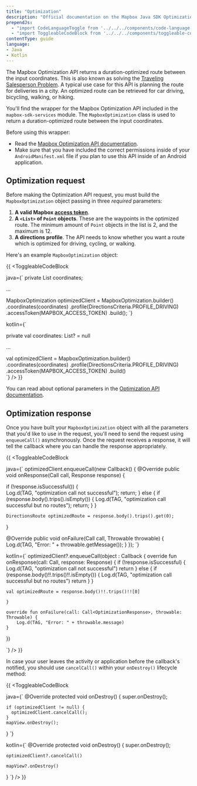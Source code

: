 ```yaml
---
title: "Optimization"
description: "Official documentation on the Mapbox Java SDK Optimization API."
prependJs:
  - "import CodeLanguageToggle from '../../../components/code-language-toggle';"
  - "import ToggleableCodeBlock from '../../../components/toggleable-code-block';"
contentType: guide
language:
- Java
- Kotlin
---
```


The Mapbox Optimization API returns a duration-optimized route between the input coordinates. This is also known as solving the [Traveling Salesperson Problem](https://en.wikipedia.org/wiki/Travelling_salesman_problem). A typical use case for this API is planning the route for deliveries in a city. An optimized route can be retrieved for car driving, bicycling, walking, or hiking.

You'll find the wrapper for the Mapbox Optimization API included in the `mapbox-sdk-services` module. The `MapboxOptimization` class is used to return a duration-optimized route between the input coordinates.

Before using this wrapper:

- Read the [Mapbox Optimization API documentation](https://www.mapbox.com/api-documentation/navigation/#optimization).
- Make sure that you have included the correct permissions inside of your `AndroidManifest.xml` file if you plan to use this API inside of an Android application.

## Optimization request

Before making the Optimization API request, you must build the `MapboxOptimization` object passing in three _required_ parameters:

1. **A valid Mapbox [access token](https://www.mapbox.com/help/define-access-token/)**.
2. **A `<List>` of `Point` objects**. These are the waypoints in the optimized route. The minimum amount of `Point` objects in the list is 2, and the maximum is 12.
3. **A directions profile**. The API needs to know whether you want a route which is optimized for driving, cycling, or walking.

Here's an example `MapboxOptimization` object:

{{
<CodeLanguageToggle id="optimization-request" />
<ToggleableCodeBlock

java={`
private List<Point> coordinates;

...

MapboxOptimization optimizedClient = MapboxOptimization.builder()
  .coordinates(coordinates)
  .profile(DirectionsCriteria.PROFILE_DRIVING)
  .accessToken(MAPBOX_ACCESS_TOKEN)
  .build();
`}

kotlin={`

private val coordinates: List<Point>? = null

...

val optimizedClient = MapboxOptimization.builder()
	.coordinates(coordinates)
	.profile(DirectionsCriteria.PROFILE_DRIVING)
	.accessToken(MAPBOX_ACCESS_TOKEN)
	.build()  
`}
/>
}}

You can read about optional parameters in the [Optimization API documentation](https://www.mapbox.com/api-documentation/navigation/#optimization).

## Optimization response

Once you have built your `MapboxOptimization` object with all the parameters that you'd like to use in the request, you'll need to send the request using `enqueueCall()` asynchronously. Once the request receives a response, it will tell the callback where you can handle the response appropriately.

{{
<CodeLanguageToggle id="optimization-response" />
<ToggleableCodeBlock

java={`
optimizedClient.enqueueCall(new Callback<OptimizationResponse>() {
  @Override
  public void onResponse(Call<OptimizationResponse> call, Response<OptimizationResponse> response) {

  if (!response.isSuccessful()) {      
    Log.d(TAG, "optimization call not successful");
    return;
  } else {
    if (response.body().trips().isEmpty()) {
    Log.d(TAG, "optimization call successful but no routes");
      return;
    }
  }

    DirectionsRoute optimizedRoute = response.body().trips().get(0);

  }

  @Override
  public void onFailure(Call<OptimizationResponse> call, Throwable throwable) {
    Log.d(TAG, "Error: " + throwable.getMessage());
  }
});
`}

kotlin={`
optimizedClient?.enqueueCall(object : Callback<OptimizationResponse> {
	override fun onResponse(call: Call<OptimizationResponse>, response: Response<OptimizationResponse>) {
		if (!response.isSuccessful) {
			Log.d(TAG, "optimization call not successful")
			return
		} else {
			if (response.body()!!.trips()!!.isEmpty()) {
			Log.d(TAG, "optimization call successful but no routes")
			return
		}
	}

	val optimizedRoute = response.body()!!.trips()!![0]

	}

	override fun onFailure(call: Call<OptimizationResponse>, throwable: Throwable) {
		Log.d(TAG, "Error: " + throwable.message)
	}
})

`}
/>
}}

In case your user leaves the activity or application before the callback's notified, you should use `cancelCall()` within your `onDestroy()` lifecycle method:

{{
<CodeLanguageToggle id="optimization-on-destroy" />
<ToggleableCodeBlock

java={`
@Override
  protected void onDestroy() {
    super.onDestroy();

    if (optimizedClient != null) {
      optimizedClient.cancelCall();
    }
    mapView.onDestroy();
}
`}

kotlin={`
@Override
  protected void onDestroy() {
    super.onDestroy();

    optimizedClient?.cancelCall()

    mapView?.onDestroy()
}
`}
/>
}}
